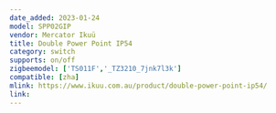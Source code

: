 ```yaml
---
date_added: 2023-01-24
model: SPP02GIP
vendor: Mercator Ikuü 
title: Double Power Point IP54
category: switch
supports: on/off
zigbeemodel: ['TS011F','_TZ3210_7jnk7l3k']
compatible: [zha]
mlink: https://www.ikuu.com.au/product/double-power-point-ip54/
link: 
---
```

